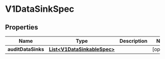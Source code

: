 # V1DataSinkSpec

## Properties
Name | Type | Description | Notes
------------ | ------------- | ------------- | -------------
**auditDataSinks** | [**List&lt;V1DataSinkableSpec&gt;**](V1DataSinkableSpec.md) |  |  [optional]
